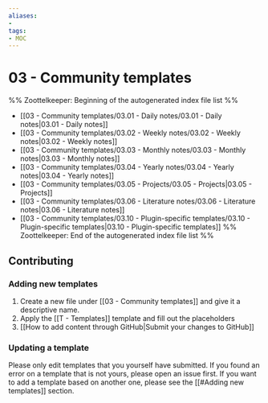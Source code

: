 ```yaml
---
aliases:
- 
tags:
- MOC
---
```


# 03 - Community templates

%% Zoottelkeeper: Beginning of the autogenerated index file list  %%
-  [[03 - Community templates/03.01 - Daily notes/03.01 - Daily notes|03.01 - Daily notes]]
-  [[03 - Community templates/03.02 - Weekly notes/03.02 - Weekly notes|03.02 - Weekly notes]]
-  [[03 - Community templates/03.03 - Monthly notes/03.03 - Monthly notes|03.03 - Monthly notes]]
-  [[03 - Community templates/03.04 - Yearly notes/03.04 - Yearly notes|03.04 - Yearly notes]]
-  [[03 - Community templates/03.05 - Projects/03.05 - Projects|03.05 - Projects]]
-  [[03 - Community templates/03.06 - Literature notes/03.06 - Literature notes|03.06 - Literature notes]]
-  [[03 - Community templates/03.10 - Plugin-specific templates/03.10 - Plugin-specific templates|03.10 - Plugin-specific templates]]
%% Zoottelkeeper: End of the autogenerated index file list  %%


## Contributing

### Adding new templates

1. Create a new file under [[03 - Community templates]] and give it a descriptive name.
2. Apply the [[T - Templates]] template and fill out the placeholders
3. [[How to add content through GitHub|Submit your changes to GitHub]]

### Updating a template

Please only edit templates that you yourself have submitted. If you found an error on a template that is not yours, please open an issue first.
If you want to add a template based on another one, please see the [[#Adding new templates]] section.
